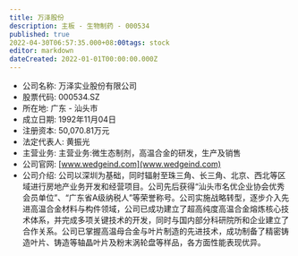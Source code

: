 ```yaml
---
title: 万泽股份
description: 主板 - 生物制药 - 000534
published: true
2022-04-30T06:57:35.000+08:00tags: stock
editor: markdown
dateCreated: 2022-01-01T00:00:00.000Z
---
```


- 公司名称: 万泽实业股份有限公司
- 股票代码: 000534.SZ
- 所在地: 广东 - 汕头市
- 成立日期: 1992年11月04日
- 注册资本: 50,070.81万元
- 法定代表人: 黄振光
- 主营业务: 主营业务:微生态制剂，高温合金的研发，生产及销售
- 公司官网: [www.wedgeind.com](www.wedgeind.com)
- 公司介绍: 公司以深圳为基础，同时辐射至珠三角、长三角、北京、西北等区域进行房地产业务开发和经营项目。公司先后获得“汕头市名优企业协会优秀会员单位”、“广东省A级纳税人”等荣誉称号。公司实施战略转型，逐步介入先进高温合金材料与构件领域，公司已成功建立了超高纯度高温合金熔炼核心技术体系，并完成多项关键技术的开发，同时与国内部分科研院所和企业建立了合作关系。公司已掌握高温母合金与叶片制造的先进技术，成功制备了精密铸造叶片、铸造等轴晶叶片及粉末涡轮盘等样品，各方面性能表现优异。


